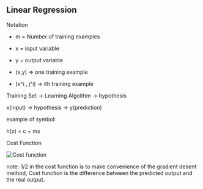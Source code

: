 ## Linear Regression
Notation 
>
- m = Number of training examples
>
- x = input variable
>
- y = output variable
>
- (x,y) => one training example
>
- (x^i , j^i) -> ith training example
>
Training Set -> Learning Algoithm -> hypothesis
>
x(input) -> hypothesis -> y(prediction)
>
example of symbol:

h(x) = c + mx
>
Cost Function
>
![Cost function](https://pic.pimg.tw/r101086616/1552488386-4264283465.png)
>
note: 1/2 in the cost function is to make convenience of the gradient desent method, Cost function is the difference between the predicted output and the real output.
